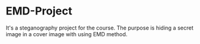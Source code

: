 # EMD-Project
It's a steganography project for the course. The purpose is hiding a secret image in a cover image with using EMD method.
